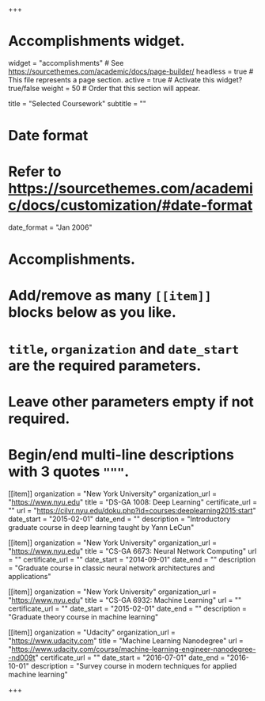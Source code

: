 +++
# Accomplishments widget.
widget = "accomplishments"  # See https://sourcethemes.com/academic/docs/page-builder/
headless = true  # This file represents a page section.
active = true  # Activate this widget? true/false
weight = 50  # Order that this section will appear.

title = "Selected Coursework"
subtitle = ""

# Date format
#   Refer to https://sourcethemes.com/academic/docs/customization/#date-format
date_format = "Jan 2006"

# Accomplishments.
#   Add/remove as many `[[item]]` blocks below as you like.
#   `title`, `organization` and `date_start` are the required parameters.
#   Leave other parameters empty if not required.
#   Begin/end multi-line descriptions with 3 quotes `"""`.

[[item]]
  organization = "New York University"
  organization_url = "https://www.nyu.edu"
  title = "DS-GA 1008: Deep Learning"
  certificate_url = ""
  url = "https://cilvr.nyu.edu/doku.php?id=courses:deeplearning2015:start"
  date_start = "2015-02-01"
  date_end = ""
  description = "Introductory graduate course in deep learning taught by Yann LeCun"

[[item]]
  organization = "New York University"
  organization_url = "https://www.nyu.edu"
  title = "CS-GA 6673: Neural Network Computing"
  url = ""
  certificate_url = ""
  date_start = "2014-09-01"
  date_end = ""
  description = "Graduate course in classic neural network architectures and applications"

[[item]]
  organization = "New York University"
  organization_url = "https://www.nyu.edu"
  title = "CS-GA 6932: Machine Learning"
  url = ""
  certificate_url = ""
  date_start = "2015-02-01"
  date_end = ""
  description = "Graduate theory course in machine learning"

[[item]]
  organization = "Udacity"
  organization_url = "https://www.udacity.com"
  title = "Machine Learning Nanodegree"
  url = "https://www.udacity.com/course/machine-learning-engineer-nanodegree--nd009t"
  certificate_url = ""
  date_start = "2016-07-01"
  date_end = "2016-10-01"
  description = "Survey course in modern techniques for applied machine learning"


+++
